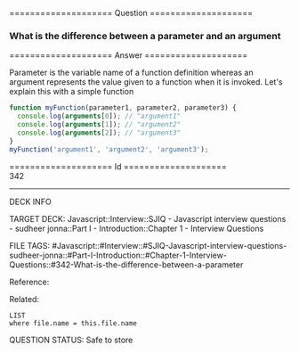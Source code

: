 ==================== Question ====================  

### What is the difference between a parameter and an argument  

==================== Answer ====================  

Parameter is the variable name of a function definition whereas an argument
represents the value given to a function when it is invoked. Let's explain this
with a simple function

```javascript
function myFunction(parameter1, parameter2, parameter3) {
  console.log(arguments[0]); // "argument1"
  console.log(arguments[1]); // "argument2"
  console.log(arguments[2]); // "argument3"
}
myFunction('argument1', 'argument2', 'argument3');
```

==================== Id ====================  
342
<!--ID: 1707879824566-->

---

DECK INFO

TARGET DECK: Javascript::Interview::SJIQ - Javascript interview questions - sudheer jonna::Part I - Introduction::Chapter 1 - Interview Questions

FILE TAGS: #Javascript::#Interview::#SJIQ-Javascript-interview-questions-sudheer-jonna::#Part-I-Introduction::#Chapter-1-Interview-Questions::#342-What-is-the-difference-between-a-parameter

Reference:

Related:

```dataview
LIST
where file.name = this.file.name
```
QUESTION STATUS: Safe to store

